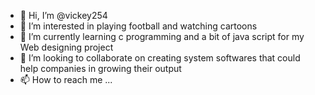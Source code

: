 - 👋 Hi, I’m @vickey254
- 👀 I’m interested in playing football and watching cartoons
- 🌱 I’m currently learning c programming and a bit of java script for my Web designing project
- 💞️ I’m looking to collaborate on creating system softwares that could help companies in growing their output
- 📫 How to reach me ...

<!---
vickey254/vickey254 is a ✨ special ✨ repository because its `README.md` (this file) appears on your GitHub profile.
You can click the Preview link to take a look at your changes.
--->
